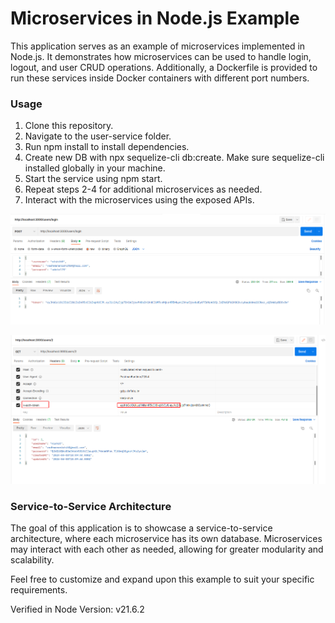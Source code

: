 # Microservices in Node.js Example
This application serves as an example of microservices implemented in Node.js. It demonstrates how microservices can be used to handle login, logout, and user CRUD operations. Additionally, a Dockerfile is provided to run these services inside Docker containers with different port numbers.

### Usage
1. Clone this repository.
2. Navigate to the user-service folder.
3. Run npm install to install dependencies.
4. Create new DB with npx sequelize-cli db:create. Make sure sequelize-cli installed globally in your machine.
5. Start the service using npm start.
6. Repeat steps 2-4 for additional microservices as needed.
7. Interact with the microservices using the exposed APIs.

![Generate Token](image.png)

![Get User details](image-1.png)

### Service-to-Service Architecture
The goal of this application is to showcase a service-to-service architecture, where each microservice has its own database. Microservices may interact with each other as needed, allowing for greater modularity and scalability.

Feel free to customize and expand upon this example to suit your specific requirements.

Verified in Node Version: v21.6.2



